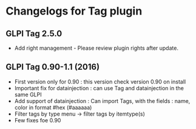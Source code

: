 Changelogs for Tag plugin
=========================

GLPI Tag 2.5.0
-------------------------------

* Add right management - Please review plugin rights after update.

GLPI Tag 0.90-1.1 (2016)
-------------------------------

* First version only for 0.90 : this version check version 0.90 on install
* Important fix for datainjection : can use Tag and datainjection in the same GLPI
* Add support of datainjection : Can import Tags, with the fields : name, color in format #hex (#aaaaaa)
* Filter tags by type menu -> filter tags by itemtype(s)
* Few fixes foe 0.90
